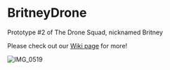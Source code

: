 # BritneyDrone
Prototype #2 of The Drone Squad, nicknamed Britney

Please check out our [Wiki page](https://github.com/MotionStudioCornell/BritneyDrone/wiki) for more!

![IMG_0519](https://github.com/MotionStudioCornell/BritneyDrone/assets/39002684/e4e39893-4110-401c-ba8f-76569434bc47)
